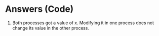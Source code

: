 # Answers (Code)

1. Both processes got a value of x. Modifying it in one process does not change its value in the other process.

